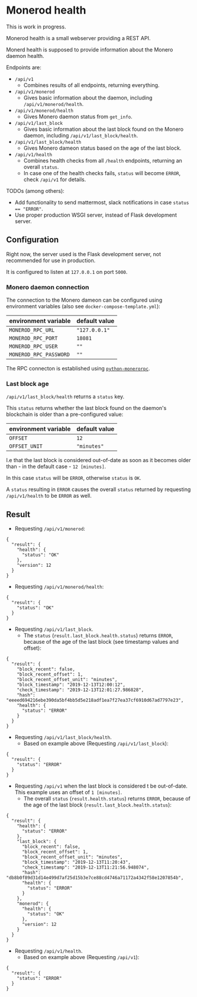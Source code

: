 # Monerod health

This is work in progress.

Monerod health is a small webserver providing a REST API.

Monerd health is supposed to provide information about the Monero daemon health.

Endpoints are:
* `/api/v1`
  - Combines results of all endpoints, returning everything.
* `/api/v1/monerod`
  - Gives basic information about the daemon, including `/api/v1/monerod/health`.
* `/api/v1/monerod/health`
  - Gives Monero daemon status from `get_info`.
* `/api/v1/last_block`
  - Gives basic information about the last block found on the Monero daemon, including `/api/v1/last_block/health`.
* `/api/v1/last_block/health`
  - Gives Monero dameon status based on the age of the last block.
* `/api/v1/health`
  - Combines health checks from all `/health` endpoints, returning an overall `status`.
  - In case one of the health checks fails, `status` will become `ERROR`, check `/api/v1` for details.

TODOs (among others):
* Add functionality to send mattermost, slack notifications in case `status == "ERROR"`.
* Use proper production WSGI server, instead of Flask development server.

## Configuration

Right now, the server used is the Flask development server, not recommended for use in production.

It is configured to listen at `127.0.0.1` on port `5000`.


### Monero daemon connection
The connection to the Monero dameon can be configured using environment variables (also see `docker-compose-template.yml`):

| environment variable | default value |
|----------------------|---------------|
| `MONEROD_RPC_URL` | `"127.0.0.1"` |
| `MONEROD_RPC_PORT` | `18081` |
| `MONEROD_RPC_USER` | `""` |
| `MONEROD_RPC_PASSWORD` | `""` |

The RPC connecton is established using [`python-monerorpc`](https://github.com/monero-ecosystem/python-monerorpc).

### Last block age

`/api/v1/last_block/health` returns a `status` key.

This `status` returns whether the last block found on the daemon's blockchain is older than a pre-configured value:

| environment variable | default value |
|----------------------|---------------|
| `OFFSET` | `12` |
| `OFFSET_UNIT` | `"minutes"` |

I.e that the last block is considered out-of-date as soon as it becomes older than - in the default case - `12 [minutes]`.

In this case `status` will be `ERROR`, otherwise `status` is `OK`.

A `status` resulting in `ERROR` causes the overall `status` returned by requesting `/api/v1/health` to be `ERROR` as well.

## Result

* Requesting `/api/v1/monerod`:
```
{
  "result": {
    "health": {
      "status": "OK"
    },
    "version": 12
  }
}
```
* Requesting `/api/v1/monerod/health`:
```
{
  "result": {
    "status": "OK"
  }
}
```
* Requesting `/api/v1/last_block`.
  - The `status` (`result.last_block.health.status`) returns `ERROR`, because of the age of the last block (see timestamp values and offset):
```
{
  "result": {
    "block_recent": false,
    "block_recent_offset": 1,
    "block_recent_offset_unit": "minutes",
    "block_timestamp": "2019-12-13T12:00:12",
    "check_timestamp": "2019-12-13T12:01:27.986828",
    "hash": "eeeed694216ebe390da5bf4bb5d5e218adf1ea7f27ea37cf6910d67ad7797e23",
    "health": {
      "status": "ERROR"
    }
  }
}
```
* Requesting `/api/v1/last_block/health`.
  - Based on example above (Requesting `/api/v1/last_block`):
```
{
  "result": {
    "status": "ERROR"
  }
}
```
* Requesting `/api/v1` when the last block is considered t be out-of-date. This example uses an offset of `1 [minutes]`.
  - The overall `status` (`result.health.status`) returns `ERROR`, because of the age of the last block (`result.last_block.health.status`):
```
{
  "result": {
    "health": {
      "status": "ERROR"
    }, 
    "last_block": {
      "block_recent": false, 
      "block_recent_offset": 1, 
      "block_recent_offset_unit": "minutes", 
      "block_timestamp": "2019-12-13T11:20:43", 
      "check_timestamp": "2019-12-13T11:21:56.948074", 
      "hash": "db8b0f89d31d14e499d7af25d15b3e7ce88cd4746a71172a4342f58e1207854b", 
      "health": {
        "status": "ERROR"
      }
    }, 
    "monerod": {
      "health": {
        "status": "OK"
      }, 
      "version": 12
    }
  }
}
```
* Requesting `/api/v1/health`.
  - Based on example above (Requesting `/api/v1`):
```
{
  "result": {
    "status": "ERROR"
  }
}
```
